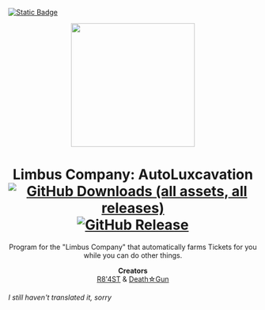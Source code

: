 [![Static Badge](https://img.shields.io/badge/https%3A%2F%2Fimg.shields.io%2Fbadge%2Flang-RUS-blue.svg?label=%20)](https://github.com/R8-4ST/LimbusCompany-AutoLuxcavation)

<div align="center">
<a href="https://github.com/R8-4ST/LimbusCompany-AutoLuxcavation">
<img src="https://github.com/RaytFost/LimbusCompany-AutoLuxcavation/assets/151665551/7e18ccae-b132-4b28-b3d6-aa7818f4a631"
      width="250"
      height="250"/>
</a>

# Limbus Company: AutoLuxcavation <br/>[![GitHub Downloads (all assets, all releases)](https://img.shields.io/github/downloads/R8-4ST/LimbusCompany-AutoLuxcavation/total?style=plastic&labelColor=A53A00&color=FF6101)](../../releases) [![GitHub Release](https://img.shields.io/github/v/release/R8-4ST/LimbusCompany-AutoLuxcavation?style=plastic&labelColor=03474B&color=007E87)](../../releases/latest)

Program for the "Limbus Company" that automatically farms Tickets for you while you can do other things.

<b>Creators</b><br/>[R8'4ST](https://github.com/RaytFost) & [Death☆Gun](https://github.com/LoGundes)
</div>

###### I still haven't translated it, sorry
